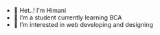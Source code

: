 - 👋 Het..! I’m Himani
- 🌱 I’m a student currently learning BCA
- 👀 I’m interested in web developing and designing

<!---
HimaniBharatkar/HimaniBharatkar is a ✨ special ✨ repository because its `README.md` (this file) appears on your GitHub profile.
You can click the Preview link to take a look at your changes.
--->
